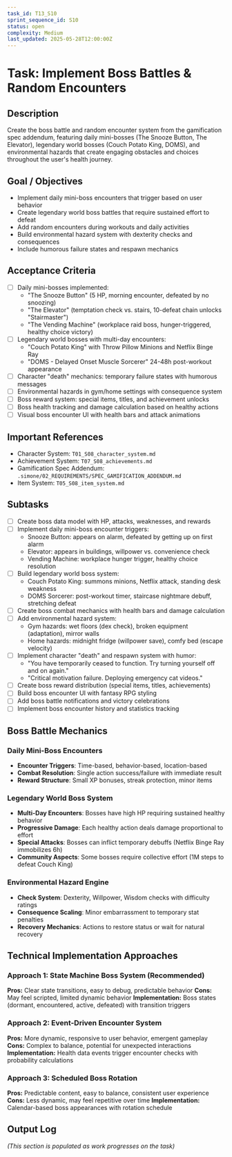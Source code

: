 ```yaml
---
task_id: T13_S10
sprint_sequence_id: S10
status: open
complexity: Medium
last_updated: 2025-05-28T12:00:00Z
---
```


# Task: Implement Boss Battles & Random Encounters

## Description
Create the boss battle and random encounter system from the gamification spec addendum, featuring daily mini-bosses (The Snooze Button, The Elevator), legendary world bosses (Couch Potato King, DOMS), and environmental hazards that create engaging obstacles and choices throughout the user's health journey.

## Goal / Objectives
- Implement daily mini-boss encounters that trigger based on user behavior
- Create legendary world boss battles that require sustained effort to defeat
- Add random encounters during workouts and daily activities
- Build environmental hazard system with dexterity checks and consequences
- Include humorous failure states and respawn mechanics

## Acceptance Criteria
- [ ] Daily mini-bosses implemented:
  - "The Snooze Button" (5 HP, morning encounter, defeated by no snoozing)
  - "The Elevator" (temptation check vs. stairs, 10-defeat chain unlocks "Stairmaster")
  - "The Vending Machine" (workplace raid boss, hunger-triggered, healthy choice victory)
- [ ] Legendary world bosses with multi-day encounters:
  - "Couch Potato King" with Throw Pillow Minions and Netflix Binge Ray
  - "DOMS - Delayed Onset Muscle Sorcerer" 24-48h post-workout appearance
- [ ] Character "death" mechanics: temporary failure states with humorous messages
- [ ] Environmental hazards in gym/home settings with consequence system
- [ ] Boss reward system: special items, titles, and achievement unlocks
- [ ] Boss health tracking and damage calculation based on healthy actions
- [ ] Visual boss encounter UI with health bars and attack animations

## Important References
- Character System: `T01_S08_character_system.md`
- Achievement System: `T07_S08_achievements.md`
- Gamification Spec Addendum: `.simone/02_REQUIREMENTS/SPEC_GAMIFICATION_ADDENDUM.md`
- Item System: `T05_S08_item_system.md`

## Subtasks
- [ ] Create boss data model with HP, attacks, weaknesses, and rewards
- [ ] Implement daily mini-boss encounter triggers:
  - Snooze Button: appears on alarm, defeated by getting up on first alarm
  - Elevator: appears in buildings, willpower vs. convenience check
  - Vending Machine: workplace hunger trigger, healthy choice resolution
- [ ] Build legendary world boss system:
  - Couch Potato King: summons minions, Netflix attack, standing desk weakness
  - DOMS Sorcerer: post-workout timer, staircase nightmare debuff, stretching defeat
- [ ] Create boss combat mechanics with health bars and damage calculation
- [ ] Add environmental hazard system:
  - Gym hazards: wet floors (dex check), broken equipment (adaptation), mirror walls
  - Home hazards: midnight fridge (willpower save), comfy bed (escape velocity)
- [ ] Implement character "death" and respawn system with humor:
  - "You have temporarily ceased to function. Try turning yourself off and on again."
  - "Critical motivation failure. Deploying emergency cat videos."
- [ ] Create boss reward distribution (special items, titles, achievements)
- [ ] Build boss encounter UI with fantasy RPG styling
- [ ] Add boss battle notifications and victory celebrations
- [ ] Implement boss encounter history and statistics tracking

## Boss Battle Mechanics

### Daily Mini-Boss Encounters
- **Encounter Triggers**: Time-based, behavior-based, location-based
- **Combat Resolution**: Single action success/failure with immediate result
- **Reward Structure**: Small XP bonuses, streak protection, minor items

### Legendary World Boss System  
- **Multi-Day Encounters**: Bosses have high HP requiring sustained healthy behavior
- **Progressive Damage**: Each healthy action deals damage proportional to effort
- **Special Attacks**: Bosses can inflict temporary debuffs (Netflix Binge Ray immobilizes 6h)
- **Community Aspects**: Some bosses require collective effort (1M steps to defeat Couch King)

### Environmental Hazard Engine
- **Check System**: Dexterity, Willpower, Wisdom checks with difficulty ratings
- **Consequence Scaling**: Minor embarrassment to temporary stat penalties
- **Recovery Mechanics**: Actions to restore status or wait for natural recovery

## Technical Implementation Approaches

### Approach 1: State Machine Boss System (Recommended)
**Pros:** Clear state transitions, easy to debug, predictable behavior
**Cons:** May feel scripted, limited dynamic behavior
**Implementation:** Boss states (dormant, encountered, active, defeated) with transition triggers

### Approach 2: Event-Driven Encounter System
**Pros:** More dynamic, responsive to user behavior, emergent gameplay
**Cons:** Complex to balance, potential for unexpected interactions
**Implementation:** Health data events trigger encounter checks with probability calculations

### Approach 3: Scheduled Boss Rotation
**Pros:** Predictable content, easy to balance, consistent user experience
**Cons:** Less dynamic, may feel repetitive over time
**Implementation:** Calendar-based boss appearances with rotation schedule

## Output Log
*(This section is populated as work progresses on the task)*